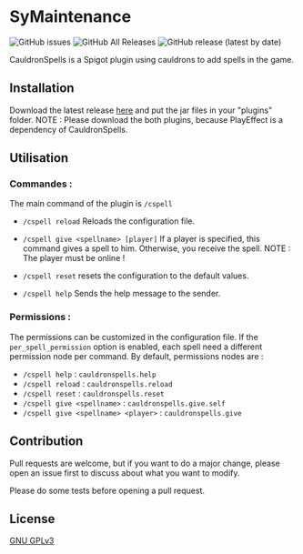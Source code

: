 # SyMaintenance
![GitHub issues](https://img.shields.io/github/issues/SyFizz/CauldronSpellsRewrite?label=issues) ![GitHub All Releases](https://img.shields.io/github/downloads/SyFizz/CauldronSpellsRewrite/total?color=light%20green) ![GitHub release (latest by date)](https://img.shields.io/github/v/release/SyFizz/CauldronSpellsRewrite)

CauldronSpells is a Spigot plugin using cauldrons to add spells in the game.

## Installation

Download the latest release [here](https://github.com/SyFizz/SyMaintenance/releases) and put the jar files in your "plugins" folder.
NOTE : Please download the both plugins, because PlayEffect is a dependency of CauldronSpells.

## Utilisation

### Commandes :
The main command of the plugin is `/cspell`

- `/cspell reload` Reloads the configuration file.

- `/cspell give <spellname> [player]` If a player is specified, this command gives a spell to him. Otherwise, you receive the spell. 
NOTE : The player must be online !

- `/cspell reset` resets the configuration to the default values.

- `/cspell help` Sends the help message to the sender.
### Permissions :

The permissions can be customized in the configuration file. If the `per_spell_permission` option is enabled, each spell need a different permission node per command.
By default, permissions nodes are :
- `/cspell help` : `cauldronspells.help`
- `/cspell reload` : `cauldronspells.reload`
- `/cspell reset` : `cauldronspells.reset`
- `/cspell give <spellname>` : `cauldronspells.give.self`
- `/cspell give <spellname> <player>` : `cauldronspells.give`

## Contribution
Pull requests are welcome, but if you want to do a major change, please open an issue first to discuss about what you want to modify.

Please do some tests before opening a pull request.

## License
[GNU GPLv3](https://choosealicense.com/licenses/gpl-3.0/)

